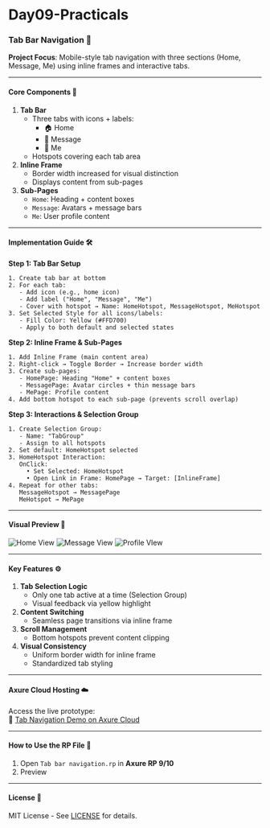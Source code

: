 # Day09-Practicals

### Tab Bar Navigation 📱

**Project Focus**: Mobile-style tab navigation with three sections (Home, Message, Me) using inline frames and interactive tabs.

---

#### Core Components 🧩

1. **Tab Bar**
   - Three tabs with icons + labels:
     - 🏠 Home
     - 💬 Message
     - 👤 Me
   - Hotspots covering each tab area
2. **Inline Frame**
   - Border width increased for visual distinction
   - Displays content from sub-pages
3. **Sub-Pages**
   - `Home`: Heading + content boxes
   - `Message`: Avatars + message bars
   - `Me`: User profile content

---

#### Implementation Guide 🛠️

**Step 1: Tab Bar Setup**

```axure
1. Create tab bar at bottom
2. For each tab:
   - Add icon (e.g., home icon)
   - Add label ("Home", "Message", "Me")
   - Cover with hotspot → Name: HomeHotspot, MessageHotspot, MeHotspot
3. Set Selected Style for all icons/labels:
   - Fill Color: Yellow (#FFD700)
   - Apply to both default and selected states
```

**Step 2: Inline Frame & Sub-Pages**

```axure
1. Add Inline Frame (main content area)
2. Right-click → Toggle Border → Increase border width
3. Create sub-pages:
   - HomePage: Heading "Home" + content boxes
   - MessagePage: Avatar circles + thin message bars
   - MePage: Profile content
4. Add bottom hotspot to each sub-page (prevents scroll overlap)
```

**Step 3: Interactions & Selection Group**

```axure
1. Create Selection Group:
   - Name: "TabGroup"
   - Assign to all hotspots
2. Set default: HomeHotspot selected
3. HomeHotspot Interaction:
   OnClick:
     • Set Selected: HomeHotspot
     • Open Link in Frame: HomePage → Target: [InlineFrame]
4. Repeat for other tabs:
   MessageHotspot → MessagePage
   MeHotspot → MePage
```

---

#### Visual Preview 🎨

![Home View](home.png)
![Message View ](message.png)
![Profile VIew](profile.png)

---

#### Key Features ⚙️

1. **Tab Selection Logic**
   - Only one tab active at a time (Selection Group)
   - Visual feedback via yellow highlight
2. **Content Switching**
   - Seamless page transitions via inline frame
3. **Scroll Management**
   - Bottom hotspots prevent content clipping
4. **Visual Consistency**
   - Uniform border width for inline frame
   - Standardized tab styling

---

#### Axure Cloud Hosting ☁️

Access the live prototype:  
🔗 [Tab Navigation Demo on Axure Cloud](https://64gvzm.axshare.com)

---

#### How to Use the RP File 📂

1. Open `Tab bar navigation.rp` in **Axure RP 9/10**
2. Preview

---

#### License 📜

MIT License - See [LICENSE](LICENSE) for details.

